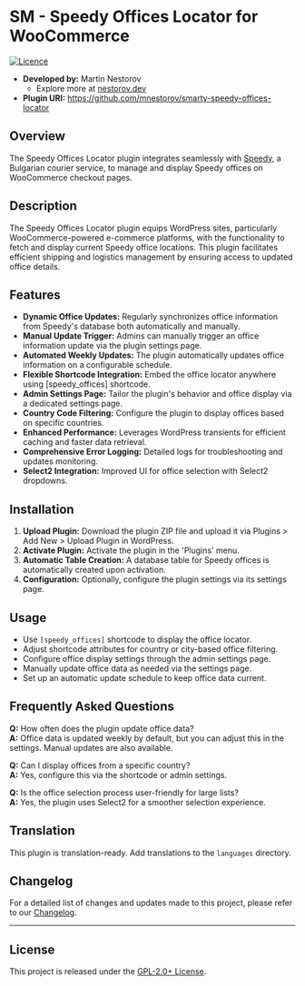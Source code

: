 # SM - Speedy Offices Locator for WooCommerce

[![Licence](https://img.shields.io/badge/LICENSE-GPL2.0+-blue)](./LICENSE)

- **Developed by:** Martin Nestorov 
    - Explore more at [nestorov.dev](https://github.com/mnestorov)
- **Plugin URI:** https://github.com/mnestorov/smarty-speedy-offices-locator

## Overview

The Speedy Offices Locator plugin integrates seamlessly with [Speedy](https://www.speedy.bg/en), a Bulgarian courier service, to manage and display Speedy offices on WooCommerce checkout pages.

## Description

The Speedy Offices Locator plugin equips WordPress sites, particularly WooCommerce-powered e-commerce platforms, with the functionality to fetch and display current Speedy office locations. This plugin facilitates efficient shipping and logistics management by ensuring access to updated office details.

## Features

- **Dynamic Office Updates:** Regularly synchronizes office information from Speedy's database both automatically and manually.
- **Manual Update Trigger:** Admins can manually trigger an office information update via the plugin settings page.
- **Automated Weekly Updates:** The plugin automatically updates office information on a configurable schedule.
- **Flexible Shortcode Integration:** Embed the office locator anywhere using [speedy_offices] shortcode.
- **Admin Settings Page:** Tailor the plugin's behavior and office display via a dedicated settings page.
- **Country Code Filtering:** Configure the plugin to display offices based on specific countries.
- **Enhanced Performance:** Leverages WordPress transients for efficient caching and faster data retrieval.
- **Comprehensive Error Logging:** Detailed logs for troubleshooting and updates monitoring.
- **Select2 Integration:** Improved UI for office selection with Select2 dropdowns.

## Installation

1. **Upload Plugin:** Download the plugin ZIP file and upload it via Plugins > Add New > Upload Plugin in WordPress.
2. **Activate Plugin:** Activate the plugin in the 'Plugins' menu.
3. **Automatic Table Creation:** A database table for Speedy offices is automatically created upon activation.
4. **Configuration:** Optionally, configure the plugin settings via its settings page.

## Usage

- Use `[speedy_offices]` shortcode to display the office locator.
- Adjust shortcode attributes for country or city-based office filtering.
- Configure office display settings through the admin settings page.
- Manually update office data as needed via the settings page.
- Set up an automatic update schedule to keep office data current.

## Frequently Asked Questions

**Q:** How often does the plugin update office data?  
**A:** Office data is updated weekly by default, but you can adjust this in the settings. Manual updates are also available.

**Q:** Can I display offices from a specific country?  
**A:** Yes, configure this via the shortcode or admin settings.

**Q:** Is the office selection process user-friendly for large lists?  
**A:** Yes, the plugin uses Select2 for a smoother selection experience.

## Translation

This plugin is translation-ready. Add translations to the `languages` directory.

## Changelog

For a detailed list of changes and updates made to this project, please refer to our [Changelog](./CHANGELOG.md).

---

## License

This project is released under the [GPL-2.0+ License](http://www.gnu.org/licenses/gpl-2.0.txt).
